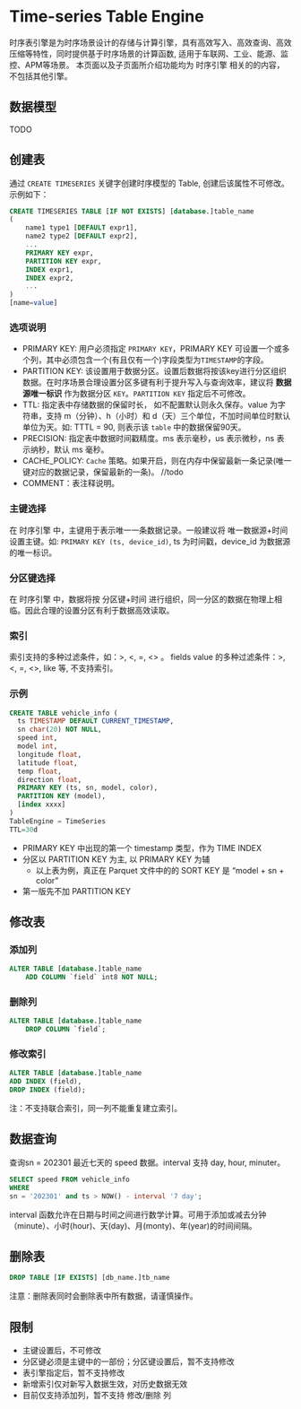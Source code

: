 # Time-series Table Engine
时序表引擎是为时序场景设计的存储与计算引擎，具有高效写入、高效查询、高效压缩等特性，同时提供基于时序场景的计算函数, 适用于车联网、工业、能源、监控、APM等场景。
本页面以及子页面所介绍功能均为 时序引擎 相关的的内容，不包括其他引擎。

## 数据模型
TODO 

## 创建表
通过  `CREATE TIMESERIES` 关键字创建时序模型的 Table, 创建后该属性不可修改。示例如下：
```SQL
CREATE TIMESERIES TABLE [IF NOT EXISTS] [database.]table_name 
(
    name1 type1 [DEFAULT expr1],
    name2 type2 [DEFAULT expr2],
    ...
    PRIMARY KEY expr,
    PARTITION KEY expr,
    INDEX expr1,
    INDEX expr2,
    ...
) 
[name=value]
```

### 选项说明
* PRIMARY KEY: 用户必须指定 `PRIMARY KEY`，PRIMARY KEY 可设置一个或多个列，其中必须包含一个(有且仅有一个)字段类型为`TIMESTAMP`的字段。
* PARTITION KEY: 该设置用于数据分区。设置后数据将按该key进行分区组织数据。在时序场景合理设置分区多键有利于提升写入与查询效率，建议将 **数据源唯一标识** 作为数据分区 `KEY`。`PARTITION KEY` 指定后不可修改。
* TTL: 指定表中存储数据的保留时长， 如不配置默认则永久保存。value 为字符串，支持 m（分钟）、h（小时）和 d（天）三个单位，不加时间单位时默认单位为天。如: TTTL = 90, 则表示该 `table` 中的数据保留90天。
* PRECISION: 指定表中数据时间戳精度。ms 表示毫秒，us 表示微秒，ns 表示纳秒，默认 ms 毫秒。
* CACHE_POLICY: `Cache` 策略。如果开启，则在内存中保留最新一条记录(唯一键对应的数据记录，保留最新的一条)。 //todo 
* COMMENT：表注释说明。

### 主键选择
在 时序引擎 中，主键用于表示唯一一条数据记录。一般建议将 唯一数据源+时间 设置主键。如: `PRIMARY KEY (ts, device_id)`, ts 为时间戳，device_id 为数据源的唯一标识。

### 分区键选择
在 时序引擎 中，数据将按 分区键+时间 进行组织，同一分区的数据在物理上相临。因此合理的设置分区有利于数据高效读取。

### 索引
索引支持的多种过滤条件，如：>, <, =, <> 。
fields value 的多种过滤条件：>, <, =, <>, like 等, 不支持索引。

### 示例

```SQL
CREATE TABLE vehicle_info (
  ts TIMESTAMP DEFAULT CURRENT_TIMESTAMP,
  sn char(20) NOT NULL,
  speed int,
  model int,
  longitude float,
  latitude float,
  temp float,
  direction float,
  PRIMARY KEY (ts, sn, model, color),
  PARTITION KEY (model),
  [index xxxx]
)
TableEngine = TimeSeries
TTL=30d
```

- PRIMARY KEY 中出现的第一个 timestamp 类型，作为 TIME INDEX
- 分区以 PARTITION KEY 为主, 以 PRIMARY KEY 为辅
  - 以上表为例，真正在 Parquet 文件中的的 SORT KEY 是 “model + sn + color”
- 第一版先不加 PARTITION KEY


## 修改表

### 添加列
```SQL
ALTER TABLE [database.]table_name
    ADD COLUMN `field` int8 NOT NULL;
```

### 删除列 
```SQL
ALTER TABLE [database.]table_name
    DROP COLUMN `field`;
```

### 修改索引
```SQL
ALTER TABLE [database.]table_name
ADD INDEX (field),
DROP INDEX (field);
```
注：不支持联合索引，同一列不能重复建立索引。

## 数据查询
查询sn = 202301 最近七天的 speed 数据。interval 支持 day, hour, minuter。
```SQL
SELECT speed FROM vehicle_info 
WHERE 
sn = '202301' and ts > NOW() - interval '7 day';
```
interval 函数允许在日期与时间之间进行数学计算。可用于添加或减去分钟（minute）、小时(hour)、天(day)、月(monty)、年(year)的时间间隔。
## 删除表
```SQL
DROP TABLE [IF EXISTS] [db_name.]tb_name
```
注意：删除表同时会删除表中所有数据，请谨慎操作。

## 限制
* 主键设置后，不可修改
* 分区键必须是主键中的一部份；分区键设置后，暂不支持修改
* 表引擎指定后，暂不支持修改
* 新增索引仅对新写入数据生效，对历史数据无效
* 目前仅支持添加列，暂不支持 修改/删除 列
